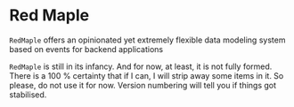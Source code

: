 # Red Maple

<!-- cargo-rdme start -->

`RedMaple` offers an opinionated yet extremely flexible data modeling system based on events for backend applications

`RedMaple` is still in its infancy. And for now, at least, it is not fully formed.
There is a 100 % certainty that if I can, I will strip away some items in it.
So please, do not use it for now. Version numbering will tell you if things got stabilised.

<!-- cargo-rdme end -->
